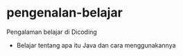 # pengenalan-belajar
Pengalaman belajar di Dicoding

* Belajar tentang apa itu Java dan cara menggunakannya
